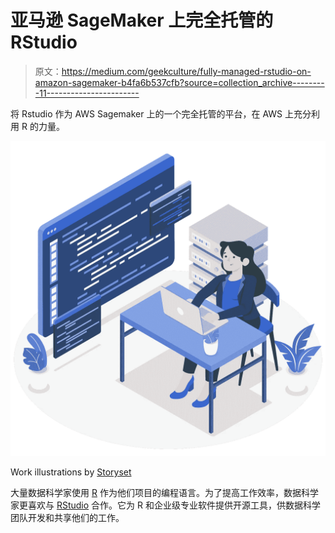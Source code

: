 # 亚马逊 SageMaker 上完全托管的 RStudio

> 原文：<https://medium.com/geekculture/fully-managed-rstudio-on-amazon-sagemaker-b4fa6b537cfb?source=collection_archive---------11----------------------->

将 Rstudio 作为 AWS Sagemaker 上的一个完全托管的平台，在 AWS 上充分利用 R 的力量。

![](img/e70fa6a6060531c106eb34cddfb622ad.png)

Work illustrations by [Storyset](https://storyset.com/work)

大量数据科学家使用 [R](https://www.r-project.org/) 作为他们项目的编程语言。为了提高工作效率，数据科学家更喜欢与 [RStudio](https://www.rstudio.com/) 合作。它为 R 和企业级专业软件提供开源工具，供数据科学团队开发和共享他们的工作。